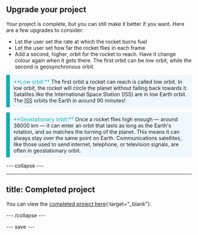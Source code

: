 ## Upgrade your project
Your project is complete, but you can still make it better if you want. Here are a few upgrades to consider:

 + Let the user set the rate at which the rocket burns fuel
 + Let the user set how far the rocket flies in each frame
 + Add a second, higher, orbit for the rocket to reach. Have it change colour again when it gets there. The first orbit can be low orbit, while the second is geosynchronous orbit. 

<p style="border-left: solid; border-width:10px; border-color: #0faeb0; background-color: aliceblue; padding: 10px;">
<span style="color: #0faeb0">**Low orbit:**</span> The first orbit a rocket can reach is called low orbit. In low orbit, the rocket will circle the planet without falling back towards it. Satalites like the International Space Station (ISS) are in low Earth orbit. The <abbr title="International Space Station ">ISS</abbr> orbits the Earth in around 90 minutes!
</p>

<p style="border-left: solid; border-width:10px; border-color: #0faeb0; background-color: aliceblue; padding: 10px;">
<span style="color: #0faeb0">**Geostationary orbit:**</span> Once a rocket flies high enough — around 36000 km — it can enter an orbit that lasts as long as the Earth's rotation, and so matches the turning of the planet. This means it can always stay over the same point on Earth. Communications satellites, like those used to send internet, telephone, or television signals, are often in geostationary orbit.
</p>

--- collapse ---

---
title: Completed project
---

You can view the [completed project here](https://trinket.io/python/fa55405c62){:target="_blank"}.

--- /collapse ---

--- save ---